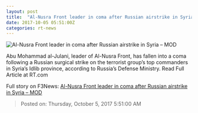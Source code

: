 ```yaml
---
layout: post
title:  "Al-Nusra Front leader in coma after Russian airstrike in Syria – MOD"
date: 2017-10-05 05:51:00Z
categories: rt-news
---
```


![Al-Nusra Front leader in coma after Russian airstrike in Syria – MOD](https://cdni.rt.com/files/2017.10/article/59d5c896fc7e9331098b4572.jpg)

Abu Mohammad al-Julani, leader of Al-Nusra Front, has fallen into a coma following a Russian surgical strike on the terrorist group’s top commanders in Syria’s Idlib province, according to Russia’s Defense Ministry. Read Full Article at RT.com


Full story on F3News: [Al-Nusra Front leader in coma after Russian airstrike in Syria – MOD](http://www.f3nws.com/n/HUGzAC)

> Posted on: Thursday, October 5, 2017 5:51:00 AM
